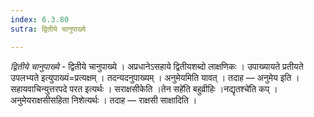 ```yaml
---
index: 6.3.80
sutra: द्वितीये चानुपाख्ये

---
```

_द्वितीये चानुपाख्ये_ - द्वितीये चानुपाख्ये । अप्रधानेऽसहाये द्वितीयशब्दो लाक्षणिकः । उपाख्यायते प्रतीयते उपलभ्यते इत्युपाख्यं=प्रत्यक्षम् । तदन्यदनुपाख्यम् । अनुमेयमिति यावत् । तदाह — अनुमेय इति । सहायवाचिन्युत्तरपदे परत इत्यर्थः । सराक्षसीकेति ।तेन सहे॑ति बहुव्रीहिः ।नद्यृतश्चे॑ति कप् । अनुमेयराक्षसीसहिता निशेत्यर्थः । तदाह — राक्षसी साक्षादिति ।